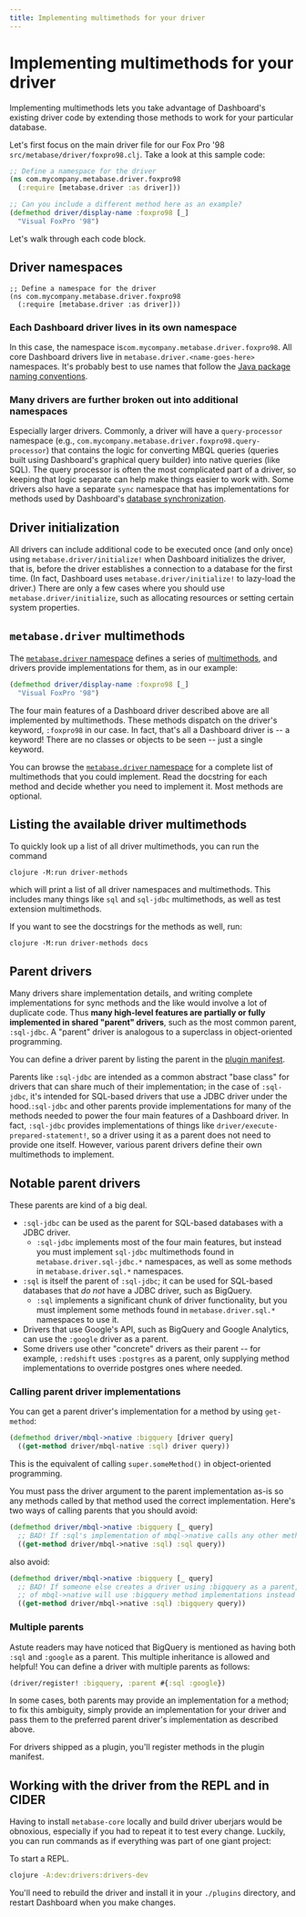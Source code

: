 ```yaml
---
title: Implementing multimethods for your driver
---
```


# Implementing multimethods for your driver

Implementing multimethods lets you take advantage of Dashboard's existing driver code by extending those methods to work for your particular database.

Let's first focus on the main driver file for our Fox Pro '98 `src/metabase/driver/foxpro98.clj`. Take a look at this sample code:

```clj
;; Define a namespace for the driver
(ns com.mycompany.metabase.driver.foxpro98
  (:require [metabase.driver :as driver]))

;; Can you include a different method here as an example?
(defmethod driver/display-name :foxpro98 [_]
  "Visual FoxPro '98")
```

Let's walk through each code block.

## Driver namespaces

```
;; Define a namespace for the driver
(ns com.mycompany.metabase.driver.foxpro98
  (:require [metabase.driver :as driver]))
```

### Each Dashboard driver lives in its own namespace

In this case, the namespace is`com.mycompany.metabase.driver.foxpro98`.
All core Dashboard drivers live in `metabase.driver.<name-goes-here>` namespaces. It's probably best to use names that follow the [Java package naming conventions](https://en.wikipedia.org/wiki/Java_package#Package_naming_conventions).

### Many drivers are further broken out into additional namespaces

Especially larger drivers. Commonly, a driver will have a `query-processor` namespace (e.g., `com.mycompany.metabase.driver.foxpro98.query-processor`) that contains the logic for converting MBQL queries (queries built using Dashboard's graphical query builder) into native queries (like SQL). The query processor is often the most complicated part of a driver, so keeping that logic separate can help make things easier to work with. Some drivers also have a separate `sync` namespace that has implementations for methods used by Dashboard's [database synchronization](../../databases/sync-scan.md).

## Driver initialization

All drivers can include additional code to be executed once (and only once) using `metabase.driver/initialize!` when Dashboard initializes the driver, that is, before the driver establishes a connection to a database for the first time. (In fact, Dashboard uses `metabase.driver/initialize!` to lazy-load the driver.) There are only a few cases where you should use `metabase.driver/initialize`, such as allocating resources or setting certain system properties.

## `metabase.driver` multimethods

The [`metabase.driver` namespace](https://github.com/metabase/metabase/blob/master/src/metabase/driver.clj) defines a series of [multimethods](https://clojure.org/reference/multimethods), and drivers provide implementations for them, as in our example:

```clj
(defmethod driver/display-name :foxpro98 [_]
  "Visual FoxPro '98")
```

The four main features of a Dashboard driver described above are all implemented by multimethods. These methods dispatch on the driver's keyword, `:foxpro98` in our case. In fact, that's all a Dashboard driver is -- a keyword! There are no classes or objects to be seen -- just a single keyword.

You can browse the [`metabase.driver` namespace](https://github.com/metabase/metabase/blob/master/src/metabase/driver.clj) for a complete list of multimethods that you could implement. Read the docstring for each method and decide whether you need to implement it. Most methods are optional.

## Listing the available driver multimethods

To quickly look up a list of all driver multimethods, you can run the command

```
clojure -M:run driver-methods
```

which will print a list of all driver namespaces and multimethods. This includes many things like `sql` and `sql-jdbc` multimethods, as well as test extension multimethods.

If you want to see the docstrings for the methods as well, run:

```
clojure -M:run driver-methods docs
```

## Parent drivers

Many drivers share implementation details, and writing complete implementations for sync methods and the like would involve a lot of duplicate code. Thus **many high-level features are partially or fully implemented in shared "parent" drivers**, such as the most common parent, `:sql-jdbc`. A "parent" driver is analogous to a superclass in object-oriented programming.

You can define a driver parent by listing the parent in the [plugin manifest](plugins.md).

Parents like `:sql-jdbc` are intended as a common abstract "base class" for drivers that can share much of their implementation; in the case of `:sql-jdbc`, it's intended for SQL-based drivers that use a JDBC driver under the hood.`:sql-jdbc` and other parents provide implementations for many of the methods needed to power the four main features of a Dashboard driver. In fact, `:sql-jdbc` provides implementations of things like `driver/execute-prepared-statement!`, so a driver using it as a parent does not need to provide one itself. However, various parent drivers define their own multimethods to implement.

## Notable parent drivers

These parents are kind of a big deal.

- `:sql-jdbc` can be used as the parent for SQL-based databases with a JDBC driver.
  - `:sql-jdbc` implements most of the four main features, but instead you must implement `sql-jdbc` multimethods found in `metabase.driver.sql-jdbc.*` namespaces, as well as some methods in `metabase.driver.sql.*` namespaces.
- `:sql` is itself the parent of `:sql-jdbc`; it can be used for SQL-based databases that _do not_ have a JDBC driver, such as BigQuery.
  - `:sql` implements a significant chunk of driver functionality, but you must implement some methods found in `metabase.driver.sql.*` namespaces to use it.
- Drivers that use Google's API, such as BigQuery and Google Analytics, can use the `:google` driver as a parent.
- Some drivers use other "concrete" drivers as their parent -- for example, `:redshift` uses `:postgres` as a parent, only supplying method implementations to override postgres ones where needed.

### Calling parent driver implementations

You can get a parent driver's implementation for a method by using `get-method`:

```clj
(defmethod driver/mbql->native :bigquery [driver query]
  ((get-method driver/mbql-native :sql) driver query))
```

This is the equivalent of calling `super.someMethod()` in object-oriented programming.

You must pass the driver argument to the parent implementation as-is so any methods called by that method used the correct implementation. Here's two ways of calling parents that you should avoid:

```clj
(defmethod driver/mbql->native :bigquery [_ query]
  ;; BAD! If :sql's implementation of mbql->native calls any other methods, it won't use the :bigquery implementation
  ((get-method driver/mbql->native :sql) :sql query))
```

also avoid:

```clj
(defmethod driver/mbql->native :bigquery [_ query]
  ;; BAD! If someone else creates a driver using :bigquery as a parent, any methods called by :sql's implementation
  ;; of mbql->native will use :bigquery method implementations instead of custom ones for that driver
  ((get-method driver/mbql->native :sql) :bigquery query))
```

### Multiple parents

Astute readers may have noticed that BigQuery is mentioned as having both `:sql` and `:google` as a parent. This multiple inheritance is allowed and helpful! You can define a driver with multiple parents as follows:

```clj
(driver/register! :bigquery, :parent #{:sql :google})
```

In some cases, both parents may provide an implementation for a method; to fix this ambiguity, simply provide an implementation for your driver and pass them to the preferred parent driver's implementation as described above.

For drivers shipped as a plugin, you'll register methods in the plugin manifest.

## Working with the driver from the REPL and in CIDER

Having to install `metabase-core` locally and build driver uberjars would be obnoxious, especially if you had to repeat it to test every change. Luckily, you can run commands as if everything was part of one giant project:

To start a REPL.

```bash
clojure -A:dev:drivers:drivers-dev
```

You'll need to rebuild the driver and install it in your `./plugins` directory, and restart Dashboard when you make changes.